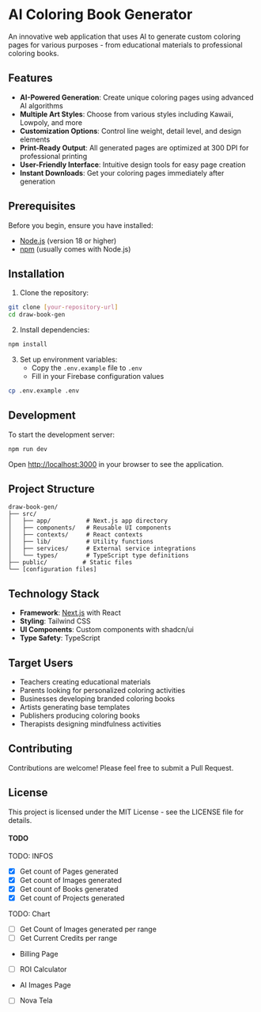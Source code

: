 # AI Coloring Book Generator

An innovative web application that uses AI to generate custom coloring pages for various purposes - from educational materials to professional coloring books.

## Features

- **AI-Powered Generation**: Create unique coloring pages using advanced AI algorithms
- **Multiple Art Styles**: Choose from various styles including Kawaii, Lowpoly, and more
- **Customization Options**: Control line weight, detail level, and design elements
- **Print-Ready Output**: All generated pages are optimized at 300 DPI for professional printing
- **User-Friendly Interface**: Intuitive design tools for easy page creation
- **Instant Downloads**: Get your coloring pages immediately after generation

## Prerequisites

Before you begin, ensure you have installed:

- [Node.js](https://nodejs.org/) (version 18 or higher)
- [npm](https://www.npmjs.com/) (usually comes with Node.js)

## Installation

1. Clone the repository:

```bash
git clone [your-repository-url]
cd draw-book-gen
```

2. Install dependencies:

```bash
npm install
```

3. Set up environment variables:
   - Copy the `.env.example` file to `.env`
   - Fill in your Firebase configuration values

```bash
cp .env.example .env
```

## Development

To start the development server:

```bash
npm run dev
```

Open [http://localhost:3000](http://localhost:3000) in your browser to see the application.

## Project Structure

```
draw-book-gen/
├── src/
│   ├── app/          # Next.js app directory
│   ├── components/   # Reusable UI components
│   ├── contexts/     # React contexts
│   ├── lib/          # Utility functions
│   ├── services/     # External service integrations
│   └── types/        # TypeScript type definitions
├── public/          # Static files
└── [configuration files]
```

## Technology Stack

- **Framework**: [Next.js](https://nextjs.org/) with React
- **Styling**: Tailwind CSS
- **UI Components**: Custom components with shadcn/ui
- **Type Safety**: TypeScript

## Target Users

- Teachers creating educational materials
- Parents looking for personalized coloring activities
- Businesses developing branded coloring books
- Artists generating base templates
- Publishers producing coloring books
- Therapists designing mindfulness activities

## Contributing

Contributions are welcome! Please feel free to submit a Pull Request.

## License

This project is licensed under the MIT License - see the LICENSE file for details.

#### TODO

TODO: INFOS

- [x] Get count of Pages generated
- [x] Get count of Images generated
- [x] Get count of Books generated
- [x] Get count of Projects generated

TODO: Chart

- [ ] Get Count of Images generated per range
- [ ] Get Current Credits per range

- Billing Page

- [ ] ROI Calculator

- AI Images Page

- [ ] Nova Tela

